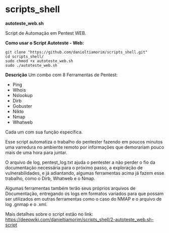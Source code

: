 # scripts_shell

**autoteste_web.sh**

Script de Automação em Pentest WEB.

**Como usar o Script Autoteste - Web:**

	git clone "https://github.com/danieltiamorim/scripts_shell.git"
	cd scripts_shell/
	sudo chmod +x autoteste_web.sh 
	sudo ./autoteste_web.sh

  **Descrição**
  Um combo com 8 Ferramentas de Pentest:
  - Ping 
  - Whois
  - Nslookup
  - Dirb
  - Gobuster
  - Nikto
  - Nmap
  - Whatweb

Cada um com sua função específica.

Esse script automatiza o trabalho do pentester fazendo em poucos minutos uma varredura no ambiente remoto por informações que demorariam pouco mais de uma hora para juntar.

O arquivo de log, pentest_log.txt ajuda o pentester a não perder o fio da documentação necessária para o próximo passo, a exploração de vulnerabilidades, e já adiantando, algumas ferramentas acima já fazem esse trabalho, como o Dirb, Whatweb e o Nmap.

Algumas ferramentas também terão seus próprios arquivos de Documentação, entregando os logs em formatos variados para que possam ser utilizados em outras ferramentas como o caso do NMAP e o arquivo de log .gnmap e o .xml.


Mais detalhes sobre o script estão no link:
https://deepwiki.com/danieltiamorim/scripts_shell/2-autoteste_web.sh-script
